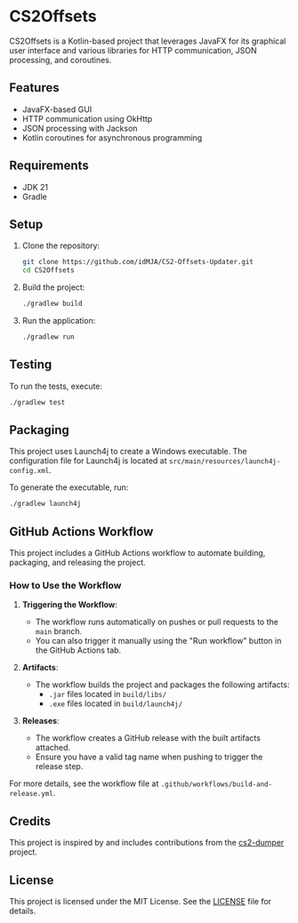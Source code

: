 # CS2Offsets

CS2Offsets is a Kotlin-based project that leverages JavaFX for its graphical user interface and various libraries for HTTP communication, JSON processing, and coroutines.

## Features
- JavaFX-based GUI
- HTTP communication using OkHttp
- JSON processing with Jackson
- Kotlin coroutines for asynchronous programming

## Requirements
- JDK 21
- Gradle

## Setup

1. Clone the repository:
   ```bash
   git clone https://github.com/idMJA/CS2-Offsets-Updater.git
   cd CS2Offsets
   ```

2. Build the project:
   ```bash
   ./gradlew build
   ```

3. Run the application:
   ```bash
   ./gradlew run
   ```

## Testing
To run the tests, execute:
```bash
./gradlew test
```

## Packaging
This project uses Launch4j to create a Windows executable. The configuration file for Launch4j is located at `src/main/resources/launch4j-config.xml`.

To generate the executable, run:
```bash
./gradlew launch4j
```

## GitHub Actions Workflow

This project includes a GitHub Actions workflow to automate building, packaging, and releasing the project.

### How to Use the Workflow

1. **Triggering the Workflow**:
   - The workflow runs automatically on pushes or pull requests to the `main` branch.
   - You can also trigger it manually using the "Run workflow" button in the GitHub Actions tab.

2. **Artifacts**:
   - The workflow builds the project and packages the following artifacts:
     - `.jar` files located in `build/libs/`
     - `.exe` files located in `build/launch4j/`

3. **Releases**:
   - The workflow creates a GitHub release with the built artifacts attached.
   - Ensure you have a valid tag name when pushing to trigger the release step.

For more details, see the workflow file at `.github/workflows/build-and-release.yml`.

## Credits

This project is inspired by and includes contributions from the [cs2-dumper](https://github.com/a2x/cs2-dumper) project.

## License
This project is licensed under the MIT License. See the [LICENSE](LICENSE) file for details.
